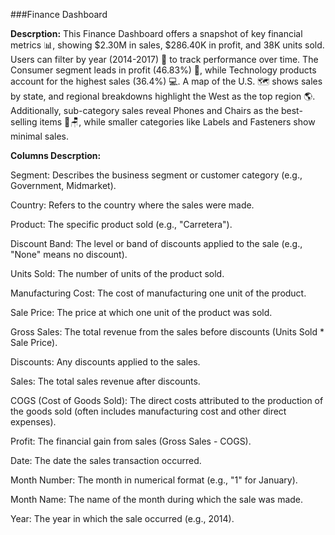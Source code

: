 ###Finance Dashboard

**Descrption:** This Finance Dashboard offers a snapshot of key financial metrics 📊, showing $2.30M in sales, $286.40K in profit, and 38K units sold. Users can filter by year (2014-2017) 📅 to track performance over time. The Consumer segment leads in profit (46.83%) 💼, while Technology products account for the highest sales (36.4%) 💻. A map of the U.S. 🗺️ shows sales by state, and regional breakdowns highlight the West as the top region 🌎. Additionally, sub-category sales reveal Phones and Chairs as the best-selling items 📱🪑, while smaller categories like Labels and Fasteners show minimal sales.

**Columns Descrption:**

Segment: Describes the business segment or customer category (e.g., Government, Midmarket).

Country: Refers to the country where the sales were made.

Product: The specific product sold (e.g., "Carretera").

Discount Band: The level or band of discounts applied to the sale (e.g., "None" means no discount).

Units Sold: The number of units of the product sold.

Manufacturing Cost: The cost of manufacturing one unit of the product.

Sale Price: The price at which one unit of the product was sold.

Gross Sales: The total revenue from the sales before discounts (Units Sold * Sale Price).

Discounts: Any discounts applied to the sales.

Sales: The total sales revenue after discounts.

COGS (Cost of Goods Sold): The direct costs attributed to the production of the goods sold (often includes manufacturing cost and other direct expenses).

Profit: The financial gain from sales (Gross Sales - COGS).

Date: The date the sales transaction occurred.

Month Number: The month in numerical format (e.g., "1" for January).

Month Name: The name of the month during which the sale was made.

Year: The year in which the sale occurred (e.g., 2014).
